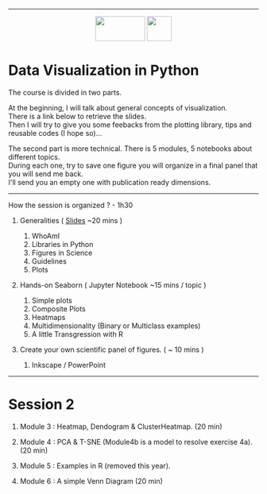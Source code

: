___  

<p align="center">

<img src="https://qbio.umontpellier.fr/wp-content/uploads/2020/09/logo_qbio_quadri.png " width="100" height="50">

<img src="https://qbio.umontpellier.fr/wp-content/uploads/2020/10/LOGO_original_RVB_papier_en_tete.png" width="50" height="50">

</p>  



# Data Visualization in Python

The course is divided in two parts.  

At the beginning, I will talk about general concepts of visualization.  
There is a link below to retrieve the slides.  
Then I will try to give you some feebacks from the plotting library,  tips and reusable codes (I hope so)...  

The second part is more technical. 
There is 5 modules, 5 notebooks about different topics.   
During each one, try to save one figure you will organize in a final panel that you will send me back.  
I'll send you an empty one with publication ready dimensions.   

___  

How the session is organized ? - 1h30

1. Generalities ( [Slides](https://docs.google.com/presentation/d/1dV71zxT1gsrC92OrFDUpvV5b8JdxTqNiGwHDn1oGGE8/edit?usp=sharing) ~20 mins )  
	1. WhoAmI  
    2. Libraries in Python  
	3. Figures in Science   	
    4. Guidelines  
    5. Plots  

2. Hands-on Seaborn ( Jupyter Notebook ~15 mins / topic )   
    1. Simple plots  
    2. Composite Plots  
    3. Heatmaps
    4. Multidimensionality  (Binary or Multiclass examples)
    5. A little Transgression with R  

3. Create your own scientific panel of figures. ( ~ 10 mins )  
    1. Inkscape / PowerPoint   

___  

# Session 2


1. Module 3 : Heatmap, Dendogram & ClusterHeatmap.   (20 min)

2. Module 4 : PCA & T-SNE (Module4b is a model to resolve exercise 4a). (20 min)

4. Module 5 : Examples in R (removed this year).

3. Module 6 : A simple Venn Diagram (20 min)